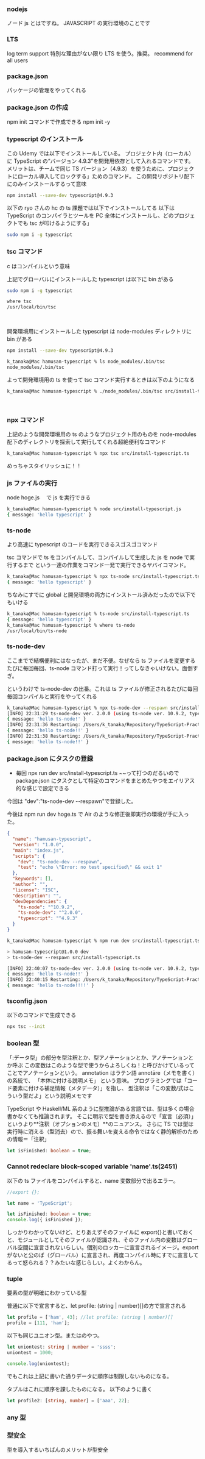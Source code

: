 ### nodejs

ノード js とはですね。
JAVASCRIPT の実行環境のことです

### LTS

log term support
特別な理由がない限り LTS を使う。推奨。
recommend for all users

### package.json

パッケージの管理をやってくれる

### package.json の作成

npm init コマンドで作成できる
npm init -y

### typescript のインストール

この Udemy では以下でインストールしている。
プロジェクト内（ローカル）に TypeScript の“バージョン 4.9.3”を開発用依存として入れるコマンドです。
メリットは、チームで同じ TS バージョン（4.9.3）を使うために、プロジェクトにローカル導入してロックする」ためのコマンド。
この開発リポジトリ配下にのみインストールするって意味

```bash
npm install --save-dev typescript@4.9.3
```

以下の ryo さんの hc の ts 課題では以下でインストールしてる
以下は TypeScript のコンパイラとツールを PC 全体にインストールし、どのプロジェクトでも tsc が叩けるようにする」

```bash
sudo npm i -g typescript
```

### tsc コマンド

c はコンパイルという意味

上記でグローバルにインストールした typescript は以下に bin がある

```bash
sudo npm i -g typescript
```

```bash
where tsc
/usr/local/bin/tsc
```

<br/>

開発環境用にインストールした typescript は node-modules ディレクトリに bin がある

```bash
npm install --save-dev typescript@4.9.3
```

```bash
k_tanaka@Mac hamusan-typescript % ls node_modules/.bin/tsc
node_modules/.bin/tsc
```

よって開発環境用の ts を使って tsc コマンド実行するときは以下のようになる

```bash
k_tanaka@Mac hamusan-typescript % ./node_modules/.bin/tsc src/install-typescript.ts
```

<br/>

### npx コマンド

上記のような開発環境用の ts のようなプロジェクト用のものを node-modules 配下のディレクトリを探索して実行してくれる超絶便利なコマンド

```bash
k_tanaka@Mac hamusan-typescript % npx tsc src/install-typescript.ts
```

めっちゃスタイリッシュに！！

### js ファイルの実行

node hoge.js 　で js を実行できる

```bash
k_tanaka@Mac hamusan-typescript % node src/install-typescript.js
{ message: 'hello typescript' }
```

### ts-node

より高速に typescript のコードを実行できるスゴスゴコマンド

tsc コマンドで ts をコンパイルして、コンパイルして生成した js を node で実行するまで
という一連の作業をコマンド一発で実行できるヤバイコマンド。

```bash
k_tanaka@Mac hamusan-typescript % npx ts-node src/install-typescript.ts
{ message: 'hello typescript' }
```

ちなみにすでに global と開発環境の両方にインストール済みだったので以下でもいける

```bash
k_tanaka@Mac hamusan-typescript % ts-node src/install-typescript.ts
{ message: 'hello typescript' }
k_tanaka@Mac hamusan-typescript % where ts-node
/usr/local/bin/ts-node
```

### ts-node-dev

ここまでで結構便利にはなったが、まだ不便。なぜなら ts ファイルを変更するたびに毎回毎回、ts-node コマンド打って実行！ってしなきゃいけない。面倒すぎ。

というわけで ts-node-dev の出番。これは ts ファイルが修正されるたびに毎回毎回コンパイルと実行をやってくれる

```bash
k_tanaka@Mac hamusan-typescript % npx ts-node-dev --respawn src/install-typescript.ts
[INFO] 22:31:29 ts-node-dev ver. 2.0.0 (using ts-node ver. 10.9.2, typescript ver. 4.9.3)
{ message: 'hello ts-node!' }
[INFO] 22:31:36 Restarting: /Users/k_tanaka/Repository/TypeScript-Practice/hamusan-typescript/src/install-typescript.ts has been modified
{ message: 'hello ts-node!!' }
[INFO] 22:31:38 Restarting: /Users/k_tanaka/Repository/TypeScript-Practice/hamusan-typescript/src/install-typescript.ts has been modified
{ message: 'hello ts-node!!' }
```

### package.json にタスクの登録

- 毎回 npx run dev src/install-typescript.ts ~~って打つのだるいので
  package.json にタスクとして特定のコマンドをまとめたやつをエイリアス的な感じで設定できる

今回は "dev":"ts-node-dev --respawn"で登録した。

今後は npm run dev hoge.ts で Air のような修正後即実行の環境が手に入った。

```json
{
  "name": "hamusan-typescript",
  "version": "1.0.0",
  "main": "index.js",
  "scripts": {
    "dev": "ts-node-dev --respawn",
    "test": "echo \"Error: no test specified\" && exit 1"
  },
  "keywords": [],
  "author": "",
  "license": "ISC",
  "description": "",
  "devDependencies": {
    "ts-node": "^10.9.2",
    "ts-node-dev": "^2.0.0",
    "typescript": "^4.9.3"
  }
}
```

```bash
k_tanaka@Mac hamusan-typescript % npm run dev src/install-typescript.ts

> hamusan-typescript@1.0.0 dev
> ts-node-dev --respawn src/install-typescript.ts

[INFO] 22:40:07 ts-node-dev ver. 2.0.0 (using ts-node ver. 10.9.2, typescript ver. 4.9.3)
{ message: 'hello ts-node!!' }
[INFO] 22:40:15 Restarting: /Users/k_tanaka/Repository/TypeScript-Practice/hamusan-typescript/src/install-typescript.ts has been modified
{ message: 'hello ts-node!!!!' }
```

### tsconfig.json

以下のコマンドで生成できる

```bash
npx tsc --init
```

### boolean 型

「:データ型」の部分を型注釈とか、型アノテーションとか、アノテーションとか呼ぶ
この変数はこのような型で使うからよろしくね！と呼びかけているってことでアノテーションという。
annotation はラテン語 annotāre（メモを書く）の系統で、
「本体に付ける説明メモ」 という意味。
プログラミングでは「コード要素に付ける補足情報（メタデータ）」を指し、
型注釈は「この変数/式はこういう型だよ」という説明メモです

TypeScript や Haskell/ML 系のように型推論がある言語では、型は多くの場合書かなくても推論されます。
そこに明示で型を書き添えるので「宣言（必須）」というより**注釈（オプションのメモ）**のニュアンス。
さらに TS では型は実行時に消える（型消去）ので、振る舞いを変える命令ではなく静的解析のための情報＝「注釈」

```ts
let isFinished: boolean = true;
```

### Cannot redeclare block-scoped variable 'name'.ts(2451)

以下の ts ファイルをコンパイルすると、name 変数部分で出るエラー。

```ts
//export {};

let name = 'TypeScript';

let isFinished: boolean = true;
console.log({ isFinished });
```

しっかりわかってないけど、とりあえずそのファイルに export{}と書いておくと、モジュールとしてそのファイルが認識され、そのファイル内の変数はグローバル空間に宣言されないらしい。個別のロッカーに宣言されるイメージ。export がないと公のば（グローバル）に宣言され、再度コンパイル時にすでに宣言してるって怒られる？？みたいな感じらしい。よくわからん。

### tuple

要素の型が明確にわかっている型

普通に以下で宣言すると、let profile: (string | number)[]の方で宣言される

```ts
let profile = ['ham', 43]; //let profile: (string | number)[]
profile = [111, 'ham'];
```

以下も同じユニオン型。またはのやつ。

```ts
let uniontest: string | number = 'ssss';
uniontest = 1000;

console.log(uniontest);
```

でもこれは上記に書いた通りデータに順序は制限しないものになる。

タプルはこれに順序を課したものになる。
以下のように書く

```ts
let profile2: [string, number] = ['aaa', 22];
```

### any 型

### 型安全

型を導入するいちばんのメリットが型安全
